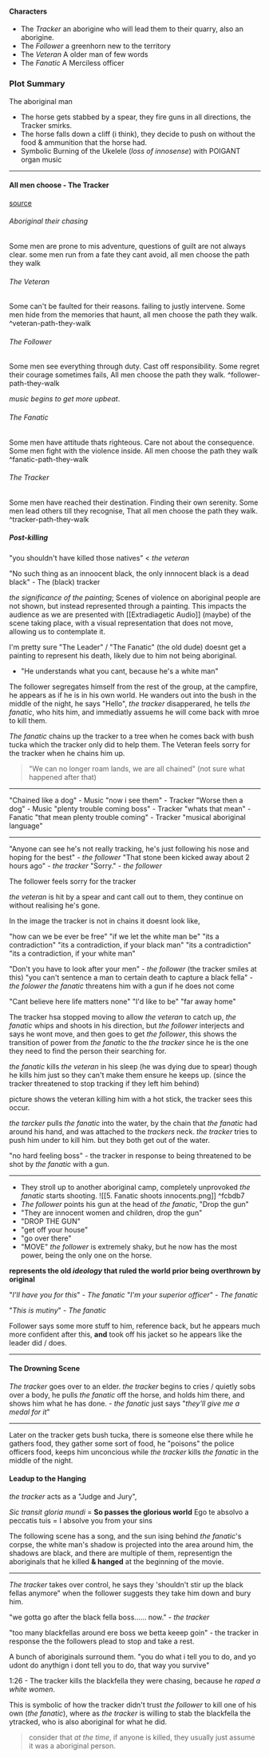 #### Characters
- The *Tracker*
	an aborigine who will lead them to their quarry, also an aborigine.
- The *Follower*
	a greenhorn new to the territory
- The *Veteran*
	A older man of few words
- The *Fanatic*
	A Merciless officer

### Plot Summary
The aboriginal man



- The horse gets stabbed by a spear, they fire guns in all directions, the Tracker smirks.
- The horse falls down a cliff (i think), they decide to push on without the food & ammunition that the horse had.
- Symbolic Burning of the Ukelele (*loss of innosense*) with POIGANT organ music

---
#### All men choose - The Tracker
[source](https://clickv.ie/w/YYSv)
###### Aboriginal their chasing
Some men are prone to mis adventure, 
questions of guilt are not always clear.
some men run from a fate they cant avoid, 
all men choose the path they walk

###### The Veteran
Some can't be faulted for their reasons.
failing to justly intervene.
Some men hide from the memories that haunt, 
all men choose the path they walk.
^veteran-path-they-walk
###### The Follower
Some men see everything through duty.
Cast off responsibility.
Some regret their courage sometimes fails, 
All men choose the path they walk.
^follower-path-they-walk


*music begins to get more upbeat*.
###### The Fanatic
Some men have attitude thats righteous.
Care not about the consequence.
Some men fight with the violence inside.
All men choose the path they walk
^fanatic-path-they-walk
###### The Tracker
Some men have reached their destination.
Finding their own serenity.
Some men lead others till they recognise,
That all men choose the path they walk.
^tracker-path-they-walk


##### Post-killing

"you shouldn't have killed those natives" < *the veteran*


"No such thing as an innoocent black, the only innnocent black is a dead black" - The (black) tracker

*the significance of the painting*;
Scenes of violence on aboriginal people are not shown, but instead represented through a painting. This impacts the audience as we are presented with [[Extradiagetic Audio]] (maybe) of the scene taking place, with a visual representation that does not move, allowing us to contemplate it.

I'm pretty sure "The Leader" / "The Fanatic" (the old dude) doesnt get a painting to represent his death, likely due to him not being aboriginal.

- "He understands what you cant, because he's a white man"

The follower segregates himself from the rest of the group, at the campfire, he appears as if he is in his own world. He wanders out into the bush in the middle of the night, he says "Hello", *the tracker* disapperared, he tells *the fanatic*, who hits him, and immediatly assuems he will come back with mroe to kill them.

*The fanatic* chains up the tracker to a tree when he comes back with bush tucka which the tracker only did to help them.
The Veteran feels sorry for the tracker when he chains him up.

> "We can no longer roam lands, we are all chained" (not sure what happened after that)

---
"Chained like a dog" - Music
"now i see them" - Tracker
"Worse then a dog" - Music
"plenty trouble coming boss" - Tracker
"whats that mean" - Fanatic
"that mean plenty trouble coming" - Tracker
"musical aboriginal language"

---

"Anyone can see he's not really tracking, he's just following his nose and hoping for the best" - *the follower* 
"That stone been kicked away about 2 hours ago" - *the tracker*
"Sorry." - *the follower*

The follower feels sorry for the tracker 

*the veteran* is hit by a spear and cant call out to them, they continue on without realising he's gone.

In the image the tracker is not in chains it doesnt look like, 

"how can we be ever be free"
"if we let the white man be"
"its a contradiction"
"its a contradiction, if your black man"
"its a contradiction"
"its a contradiction, if your white man"

"Don't you have to look after your men" - *the follower* (the tracker smiles at this)
"you can't sentence a man to certain death to capture a black fella" - *the folower*
*the fanatic* threatens him with a gun if he does not come


"Cant believe here life matters none"
"I'd like to be"
"far away home"

The tracker hsa stopped moving to allow *the veteran* to catch up, *the fanatic* whips and shoots in his direction, but *the follower* interjects and says he wont move, and then goes to get *the follower*, this shows the transition of power from *the fanatic* to the *the tracker* since he is the one they need to find the person their searching for.

*the fanatic* kills *the veteran* in his sleep  (he was dying due to spear) though he kills him just so they can't make them ensure he keeps up. (since the tracker threatened to stop tracking if they left him behind)

picture shows the veteran killing him with a hot stick, the tracker sees this occur.

*the tarcker* pulls *the fanatic* into the water, by the chain that *the fanatic* had around his hand, and was attached to the *trackers* neck.
*the tracker* tries to push him under to kill him. but they both get out of the water. 


"no hard feeling boss" - the tracker
in response to being threatened to be shot by *the fanatic* with a gun. 

---
- They stroll up to another aboriginal camp, completely unprovoked *the fanatic* starts shooting.
![[5. Fanatic shoots innocents.png]] ^fcbdb7
- *The follower* points his gun at the head of *the fanatic*, "Drop the gun"
- "They are innocent women and children, drop the gun"
- "DROP THE GUN"
- "get off your house"
- "go over there"
- "MOVE"
*the follower* is extremely shaky, but he now has the most power, being the only one on the horse.

**represents the old *ideology* that ruled the world prior being overthrown by original**

"*I'll have you for this*" - *The fanatic*
"*I'm your superior officer*" - *The fanatic*


"*This is mutiny*" - *The fanatic*

Follower says some more stuff to him, reference back, but he appears much more confident after this, **and** took off his jacket so he appears like the leader did / does.

---
#### The Drowning Scene

*The tracker* goes over to an elder. *the tracker* begins to cries / quietly sobs over a body, he pulls *the fanatic* off the horse, and holds him there, and shows him what he has done.
	- *the fanatic* just says "*they'll give me a medal for it*"




---

Later on the tracker gets  bush tucka,
there is someone else there while he gathers food, they gather some sort of food, he "poisons" the police officers food, keeps him unconcious while *the tracker* kills *the fanatic* in the middle of the night.

#### Leadup to the Hanging

*the tracker* acts as a "Judge and Jury", 

*Sic transit gloria mundi* = **So passes the glorious world**
Ego te absolvo a peccatis tuis = I absolve you from your sins

The following scene has a song, and the sun ising behind *the fanatic*'s corpse, the white man's shadow is projected into the area around him, the shadows are black, and there are multiple of them, representign the aboriginals that he killed **& hanged** at the beginning of the movie.

---
*The tracker* takes over control, he says they 'shouldn't stir up the black fellas anymore" when the follower suggests they take him down and bury him.

"we gotta go after the black fella boss...... now." - *the tracker*

"too many blackfellas around ere boss we betta keeep goin" - the tracker in response the the followers plead to stop and take a rest.

A bunch of aboriginals surround them.
"you do what i tell you to do, and yo udont do anythign i dont tell you to do, that way you survive"


1:26 - The tracker kills the blackfella they were chasing, because he *raped a white women*.

This is symbolic of how the tracker didn't trust *the follower* to kill one of his own (*the fanatic*), where as *the tracker* is willing to stab the blackfella the ytracked, who is also aboriginal for what he did.

>consider that *at the time*, if anyone is killed, they usually just assume it was a aboriginal person.


